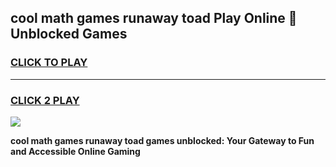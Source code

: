 
## cool math games runaway toad Play Online 👋 Unblocked Games
<h3>
<a href="https://news.freeplayer.one?title=cool_math_games_runaway_toad&ref=17CMG">CLICK TO PLAY</a></h3>
<hr>

<h3>
<a href="https://news.freeplayer.one?title=cool_math_games_runaway_toad&ref=17CMG">CLICK 2 PLAY</a>
  
</h3>

<a href="https://news.freeplayer.one?title=cool_math_games_runaway_toad&ref=17CMG/"><img src="https://clearcache.store/games.png"></a>


**cool math games runaway toad games unblocked: Your Gateway to Fun and Accessible Online Gaming**
